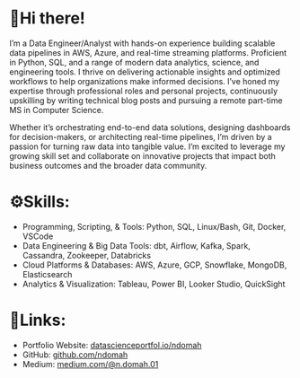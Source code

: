 # 👋Hi there!
I’m a Data Engineer/Analyst with hands-on experience building scalable data pipelines in AWS, Azure, and real-time streaming platforms. Proficient in Python, SQL, and a range of modern data analytics, science, and engineering tools. I thrive on delivering actionable insights and optimized workflows to help organizations make informed decisions. I’ve honed my expertise through professional roles and personal projects, continuously upskilling by writing technical blog posts and pursuing a remote part-time MS in Computer Science. 

Whether it’s orchestrating end-to-end data solutions, designing dashboards for decision-makers, or architecting real-time pipelines, I’m driven by a passion for turning raw data into tangible value. I’m excited to leverage my growing skill set and collaborate on innovative projects that impact both business outcomes and the broader data community.

# ⚙️Skills:
- Programming, Scripting, & Tools: Python, SQL, Linux/Bash, Git, Docker, VSCode
- Data Engineering & Big Data Tools: dbt, Airflow, Kafka, Spark, Cassandra, Zookeeper, Databricks
- Cloud Platforms & Databases: AWS, Azure, GCP, Snowflake, MongoDB, Elasticsearch
- Analytics & Visualization: Tableau, Power BI, Looker Studio, QuickSight

# 🔗Links:
- Portfolio Website: [datascienceportfol.io/ndomah](https://www.datascienceportfol.io/ndomah)
- GitHub: [github.com/ndomah](www.github.com/ndomah)
- Medium:  [medium.com/@n.domah.01](www.medium.com/@n.domah.01)

